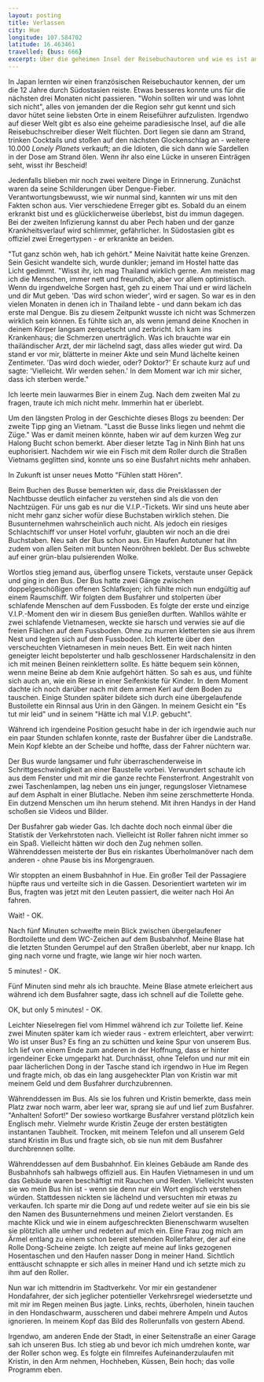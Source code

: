 ```yaml
---
layout: posting
title: Verlassen
city: Hue
longitude: 107.584702
latitude: 16.463461
travelled: {bus: 666}
excerpt: Über die geheimen Insel der Reisebuchautoren und wie es ist an Dengue-Fieber zu erkranken, als auch Busfahren im Raumschiff und dem bepissten Pudel in Hue.
---
```



In Japan lernten wir einen französischen Reisebuchautor kennen, der um die 12 Jahre durch Südostasien reiste. Etwas besseres konnte uns für die nächsten drei Monaten nicht passieren. "Wohin sollten wir und was lohnt sich nicht", alles von jemanden der die Region sehr gut kennt und sich davor hütet seine liebsten Orte in einem Reiseführer aufzulisten. Irgendwo auf dieser Welt gibt es also eine geheime paradiesische Insel, auf die alle Reisebuchschreiber dieser Welt flüchten. Dort liegen sie dann am Strand, trinken Cocktails und stoßen auf den nächsten Glockenschlag an - weitere 10.000 _Lonely Planets_ verkauft; an die Idioten, die sich dann wie Sardellen in der Dose am Strand ölen. Wenn ihr also eine Lücke in unseren Einträgen seht, wisst ihr Bescheid!

Jedenfalls blieben mir noch zwei weitere Dinge in Erinnerung. Zunächst waren da seine Schilderungen über Dengue-Fieber. Verantwortungsbewusst, wie wir nunmal sind, kannten wir uns mit den Fakten schon aus. Vier verschiedene Erreger gibt es. Sobald du an einem erkrankt bist und es glücklicherweise überlebst, bist du immun dagegen. Bei der zweiten Infizierung kannst du aber Pech haben und der ganze Krankheitsverlauf wird schlimmer, gefährlicher. In Südostasien gibt es offiziel zwei Erregertypen - er erkrankte an beiden. 

"Tut ganz schön weh, hab ich gehört." Meine Naivität hatte keine Grenzen. Sein Gesicht wandelte sich, wurde dunkler; jemand im Hostel hatte das Licht gedimmt. "Wisst ihr, ich mag Thailand wirklich gerne. Am meisten mag ich die Menschen, immer nett und freundlich, aber vor allem optimistisch. Wenn du irgendwelche Sorgen hast, geh zu einem Thai und er wird lächeln und dir Mut geben. 'Das wird schon wieder', wird er sagen. So war es in den vielen Monaten in denen ich in Thailand lebte - und dann bekam ich das erste mal Dengue. Bis zu diesem Zeitpunkt wusste ich nicht was Schmerzen wirklich sein können. Es fühlte sich an, als wenn jemand deine Knochen in deinem Körper langsam zerquetscht und zerbricht. Ich kam ins Krankenhaus; die Schmerzen unerträglich. Was ich brauchte war ein thailändischer Arzt, der mir lächelnd sagt, dass alles wieder gut wird. Da stand er vor mir, blätterte in meiner Akte und sein Mund lächelte keinen Zentimeter. 'Das wird doch wieder, oder? Doktor?' Er schaute kurz auf und sagte: 'Vielleicht. Wir werden sehen.' In dem Moment war ich mir sicher, dass ich sterben werde."

Ich leerte mein lauwarmes Bier in einem Zug. Nach dem zweiten Mal zu fragen, traute ich mich nicht mehr. Immerhin hat er überlebt.

Um den längsten Prolog in der Geschichte dieses Blogs zu beenden: Der zweite Tipp ging an Vietnam. "Lasst die Busse links liegen und nehmt die Züge." Was er damit meinen könnte, haben wir auf dem kurzen Weg zur Halong Bucht schon bemerkt. Aber dieser letzte Tag in Ninh Binh hat uns euphorisiert. Nachdem wir wie ein Fisch mit dem Roller durch die Straßen Vietnams geglitten sind, konnte uns so eine Busfahrt nichts mehr anhaben. 

In Zukunft ist unser neues Motto "Fühlen statt Hören".

Beim Buchen des Busse bemerkten wir, dass die Preisklassen der Nachtbusse deutlich einfacher zu verstehen sind als die von den Nachtzügen. Für uns gab es nur die V.I.P.-Tickets. Wir sind uns heute aber nicht mehr ganz sicher wofür diese Buchstaben wirklich stehen. Die Busunternehmen wahrscheinlich auch nicht. Als jedoch ein riesiges Schlachtschiff vor unser Hotel vorfuhr, glaubten wir noch an die drei Buchstaben. Neu sah der Bus schon aus. Ein Haufen Autotuner hat ihn zudem von allen Seiten mit bunten Neonröhren beklebt. Der Bus schwebte auf einer grün-blau pulsierenden Wolke.

Wortlos stieg jemand aus, überflog unsere Tickets, verstaute unser Gepäck und ging in den Bus. Der Bus hatte zwei Gänge zwischen doppelgeschößigen offenen Schlafkojen; ich fühlte mich nun endgültig auf einem Raumschiff. Wir folgten dem Busfahrer und stolperten über schlafende Menschen auf dem Fussboden. Es folgte der erste und einzige V.I.P.-Moment den wir in diesem Bus genießen durften. Wahllos wählte er zwei schlafende Vietnamesen, weckte sie harsch und verwies sie auf die freien Flächen auf dem Fussboden. Ohne zu murren kletterten sie aus ihrem Nest und legten sich auf dem Fussboden. Ich kletterte über den verscheuchten Vietnamesen in mein neues Bett. Ein weit nach hinten geneigter leicht bepolsterter und halb geschlossener Hardschalensitz in den ich mit meinen Beinen reinklettern sollte. Es hätte bequem sein können, wenn meine Beine ab dem Knie aufgehört hätten. So sah es aus, und fühlte sich auch an, wie ein Riese in einer Seifenkiste für Kinder. In dem Moment dachte ich noch darüber nach mit dem armen Kerl auf dem Boden zu tauschen. Einige Stunden später bildete sich durch eine übergelaufende Bustoilette ein Rinnsal aus Urin in den Gängen. In meinem Gesicht ein "Es tut mir leid" und in seinem "Hätte ich mal V.I.P. gebucht".

Während ich irgendeine Position gesucht habe in der ich irgendwie auch nur ein paar Stunden schlafen konnte, raste der Busfahrer über die Landstraße. Mein Kopf klebte an der Scheibe und hoffte, dass der Fahrer nüchtern war. 

Der Bus wurde langsamer und fuhr überraschenderweise in Schrittgeschwindigkeit an einer Baustelle vorbei. Verwundert schaute ich aus dem Fenster und mit mir die ganze rechte Fensterfront. Angestrahlt von zwei Taschenlampen, lag neben uns ein junger, regungsloser Vietnamese auf dem Asphalt in einer Blutlache. Neben ihm seine zerschmetterte Honda. Ein dutzend Menschen um ihn herum stehend. Mit ihren Handys in der Hand schoßen sie Videos und Bilder. 

Der Busfahrer gab wieder Gas. Ich dachte doch noch einmal über die Statistik der Verkehrstoten nach. Vielleicht ist Roller fahren nicht immer so ein Spaß. Vielleicht hätten wir doch den Zug nehmen sollen. Währenddessen meisterte der Bus ein riskantes Überholmanöver nach dem anderen - ohne Pause bis ins Morgengrauen.

Wir stoppten an einem Busbahnhof in Hue. Ein großer Teil der Passagiere hüpfte raus und verteilte sich in die Gassen. Desorientiert warteten wir im Bus, fragten was jetzt mit den Leuten passiert, die weiter nach Hoi An fahren. 

Wait! - OK.

Nach fünf Minuten schweifte mein Blick zwischen übergelaufener Bordtoilette und dem WC-Zeichen auf dem Busbahnhof. Meine Blase hat die letzten Stunden Gerumpel auf den Straßen überlebt, aber nur knapp. Ich ging nach vorne und fragte, wie lange wir hier noch warten.

5 minutes! - OK.

Fünf Minuten sind mehr als ich brauchte. Meine Blase atmete erleichert aus während ich dem Busfahrer sagte, dass ich schnell auf die Toilette gehe.

OK, but only 5 minutes! - OK.

Leichter Nieselregen fiel vom Himmel während ich zur Toilette lief. Keine zwei Minuten später kam ich wieder raus - extrem erleichtert, aber verwirrt: Wo ist unser Bus? Es fing an zu schütten und keine Spur von unserem Bus. Ich lief von einem Ende zum anderen in der Hoffnung, dass er hinter irgendeiner Ecke umgeparkt hat. Durchnässt, ohne Telefon und nur mit ein paar lächerlichen Dong in der Tasche stand ich irgendwo in Hue im Regen und fragte mich, ob das ein lang ausgeheckter Plan von Kristin war mit meinem Geld und dem Busfahrer durchzubrennen.

Währenddessen im Bus. Als sie los fuhren und Kristin bemerkte, dass mein Platz zwar noch warm, aber leer war, sprang sie auf und lief zum Busfahrer. "Anhalten! Sofort!" Der sowieso wortkarge Busfahrer verstand plötzlich kein Englisch mehr. Vielmehr wurde Kristin Zeuge der ersten bestätigten instantanen Taubheit. Trocken, mit meinem Telefon und all unserem Geld stand Kristin im Bus und fragte sich, ob sie nun mit dem Busfahrer durchbrennen sollte.

Währenddessen auf dem Busbahnhof. Ein kleines Gebäude am Rande des Busbahnhofs sah halbwegs offiziell aus. Ein Haufen Vietnamesen in und um das Gebäude waren beschäftigt mit Rauchen und Reden. Vielleicht wussten sie wo mein Bus hin ist - wenn sie denn nur ein Wort englisch verstehen würden. Stattdessen nickten sie lächelnd und versuchten mir etwas zu verkaufen. Ich sparte mir die Dong auf und redete weiter auf sie ein bis sie den Namen  des Busunternehmens und meinen Zielort verstanden. Es machte Klick und wie in einem aufgeschreckten Bienenschwarm wuselten sie plötzlich alle umher und redeten auf mich ein. Eine Frau zog mich am Ärmel entlang zu einem schon bereit stehenden Rollerfahrer, der auf eine Rolle Dong-Scheine zeigte. Ich zeigte auf meine auf links gezogenen Hosentaschen und den Haufen nasser Dong in meiner Hand. Sichtlich enttäuscht schnappte er sich alles in meiner Hand und ich setzte mich zu ihm auf den Roller.

Nun war ich mittendrin im Stadtverkehr. Vor mir ein gestandener Hondafahrer, der sich jeglicher potentieller Verkehrsregel wiedersetzte und mit mir im Regen meinen Bus jagte. Links, rechts, überholen, hinein tauchen in den Hondaschwarm, ausscheren und dabei mehrere Ampeln und Autos ignorieren. In meinem Kopf das Bild des Rollerunfalls von gestern Abend.

Irgendwo, am anderen Ende der Stadt, in einer Seitenstraße an einer Garage sah ich unseren Bus. Ich stieg ab und bevor ich mich umdrehen konte, war der Roller schon weg. Es folgte ein filmreifes Aufeinanderzulaufen mit Kristin, in den Arm nehmen, Hochheben, Küssen, Bein hoch; das volle Programm eben.

